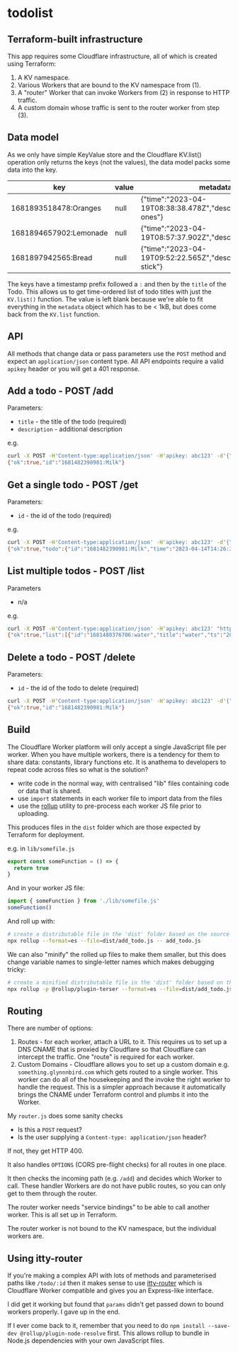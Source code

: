 # todolist

## Terraform-built infrastructure

This app requires some Cloudflare infrastructure, all of which is created using Terraform:

1. A KV namespace.
2. Various Workers that are bound to the KV namespace from (1).
3. A "router" Worker that can invoke Workers from (2) in response to HTTP traffic.
4. A custom domain whose traffic is sent to the router worker from step (3).

## Data model

As we only have simple KeyValue store and the Cloudflare KV.list() operation only returns the keys (not the values), the data model packs some data into the key.

| key                    | value |  metadata                                                        |
|------------------------|-------|------------------------------------------------------------------|
| 1681893518478:Oranges  | null  | {"time":"2023-04-19T08:38:38.478Z","description":"Big ones"}     |
| 1681894657902:Lemonade | null  | {"time":"2023-04-19T08:57:37.902Z","description":"Cloudy"}       |
| 1681897942565:Bread    | null  | {"time":"2023-04-19T09:52:22.565Z","description":"French stick"} |

The keys have a timestamp prefix followed a `:` and then by the `title` of the Todo. This allows us to get time-ordered list of todo titles with just the `KV.list()` function. The value is left blank because we're able to fit everything in the `metadata` object which has to be < 1kB, but does come back from the `KV.list` function.

## API

All methods that change data or pass parameters use the `POST` method and expect an `application/json` content type. All API endpoints require a valid `apikey` header or you will get a 401 response.

## Add a todo - POST /add

Parameters:

- `title` - the title of the todo (required)
- `description` - additional description

e.g.

```sh
curl -X POST -H'Content-type:application/json' -H'apikey: abc123' -d'{"title":"Milk","description":"semi-skimmed"}' "https://$URL/add" 
{"ok":true,"id":"1681482390981:Milk"}
```
## Get a single todo - POST /get

Parameters:

- `id` - the id of the todo (required)

e.g.

```sh
curl -X POST -H'Content-type:application/json' -H'apikey: abc123' -d'{"id":"1681482390981:Milk"}' "https://$URL/get"
{"ok":true,"todo":{"id":"1681482390981:Milk","time":"2023-04-14T14:26:30.981Z","description":"semi-skimmed"}}
```

## List multiple todos - POST /list

Parameters

- n/a

e.g.

```sh
curl -X POST -H'Content-type:application/json' -H'apikey: abc123' "https://$URL/list"
{"ok":true,"list":[{"id":"1681480376706:water","title":"water","ts":"2023-04-14T13:52:56.706Z"},{"id":"1681480420026:jam","title":"jam","ts":"2023-04-14T13:53:40.026Z"},{"id":"1681482390981:Milk","title":"Milk","ts":"2023-04-14T14:26:30.981Z"}]}
```

## Delete a todo - POST /delete

Parameters:

- `id` - the id of the todo to delete (required)

```sh
curl -X POST -H'Content-type:application/json' -H'apikey: abc123' -d'{"id":"1681482390981:Milk"}' "https://$URL/delete"
{"ok":true,"id":"1681482390981:Milk"}
```

## Build

The Cloudflare Worker platform will only accept a single JavaScript file per worker. When you have multiple workers, there is a tendency for them to share data: constants, library functions etc. It is anathema to developers to repeat code across files so what is the solution?

 - write code in the normal way, with centralised "lib" files containing code or data that is shared.
 - use `import` statements in each worker file to import data from the files
 - use the [rollup](https://rollupjs.org/) utility to pre-process each worker JS file prior to uploading.

 This produces files in the `dist` folder which are those expected by Terraform for deployment.

 e.g. in `lib/somefile.js`

```js
export const someFunction = () => {
  return true  
}
```

And in your worker JS file:

```js
import { someFunction } from './lib/somefile.js'
someFunction()
```

And roll up with:

```sh
# create a distributable file in the 'dist' folder based on the source file
npx rollup --format=es --file=dist/add_todo.js -- add_todo.js
```

We can also "minify" the rolled up files to make them smaller, but this does change variable names to single-letter names which makes debugging tricky:

```sh
# create a minified distributable file in the 'dist' folder based on the source file
npx rollup -p @rollup/plugin-terser --format=es --file=dist/add_todo.js -- add_todo.js
```

## Routing

There are number of options:

1. Routes - for each worker, attach a URL to it. This requires us to set up a DNS CNAME that is proxied by Cloudflare so that Cloudflare can intercept the traffic. One "route" is required for each worker.
2. Custom Domains - Cloudflare allows you to set up a custom domain e.g. `something.glynnnbird.com` which gets routed to a single worker. This worker can do all of the housekeeping and the invoke the right worker to handle the request. This is a simpler approach because it automatically brings the CNAME under Terraform control and plumbs it into the Worker.

My `router.js` does some sanity checks

- Is this a `POST` request?
- Is the user supplying a `Content-type: application/json` header?

If not, they get HTTP 400.

It also handles `OPTIONS` (CORS pre-flight checks) for all routes in one place.

It then checks the incoming path (e.g. `/add`) and decides which Worker to call. These handler Workers are do not have public routes, so you can only get to them through the router.

The router worker needs "service bindings" to be able to call another worker. This is all set up in Terraform. 

The router worker is not bound to the KV namespace, but the individual workers are.

## Using itty-router

If you're making a complex API with lots of methods and parameterised paths like `/todo/:id` then it makes sense to use [itty-router](https://github.com/kwhitley/itty-router) which is Cloudflare Worker compatible and gives you an Express-like interface.

I did get it working but found that `params` didn't get passed down to bound workers properly. I gave up in the end.

If I ever come back to it, remember that you need to do `npm install --save-dev @rollup/plugin-node-resolve` first. This allows rollup to bundle in Node.js dependencies with your own JavaScript files.

